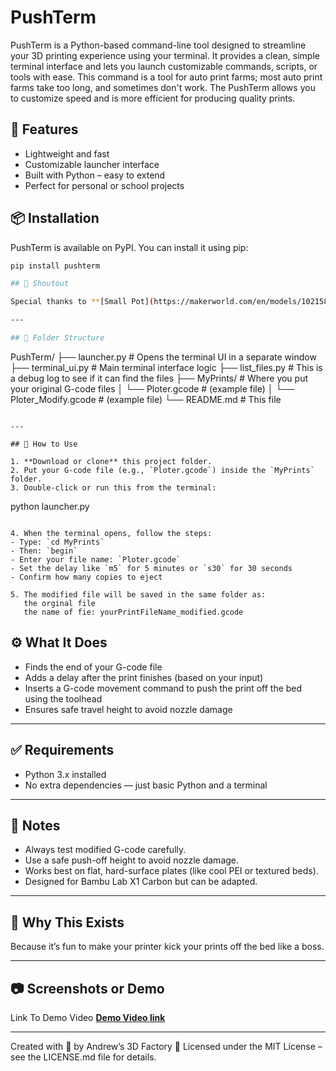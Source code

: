# PushTerm

PushTerm is a Python-based command-line tool designed to streamline your 3D printing experience using your terminal. It provides a clean, simple terminal interface and lets you launch customizable commands, scripts, or tools with ease. This command is a tool for auto print farms; most auto print farms take too long, and sometimes don't work. The PushTerm allows you to customize speed and is more efficient for producing quality prints.

## 🚀 Features

- Lightweight and fast
- Customizable launcher interface
- Built with Python – easy to extend
- Perfect for personal or school projects

## 📦 Installation

PushTerm is available on PyPI. You can install it using pip:

```bash
pip install pushterm

## 🙌 Shoutout

Special thanks to **[Small Pot](https://makerworld.com/en/models/1021588-small-pot?from=search#profileId-1003062)** (user_1400159957) for the awesome print design used during testing! 🎉

---

## 📂 Folder Structure

```
PushTerm/
├── launcher.py          # Opens the terminal UI in a separate window
├── terminal_ui.py       # Main terminal interface logic
├── list_files.py        # This is a debug log  to see if it can find the files 
├── MyPrints/            # Where you put your original G-code files
│   └── Ploter.gcode     # (example file)
│   └── Ploter_Modify.gcode # (example file)
└── README.md            # This file
```

---

## 🧪 How to Use

1. **Download or clone** this project folder.
2. Put your G-code file (e.g., `Ploter.gcode`) inside the `MyPrints` folder.
3. Double-click or run this from the terminal:

   ```
   python launcher.py
   ```

4. When the terminal opens, follow the steps:
   - Type: `cd MyPrints`
   - Then: `begin`
   - Enter your file name: `Ploter.gcode`
   - Set the delay like `m5` for 5 minutes or `s30` for 30 seconds
   - Confirm how many copies to eject

5. The modified file will be saved in the same folder as:
      the orginal file 
      the name of fie: yourPrintFileName_modified.gcode

```

## ⚙️ What It Does

- Finds the end of your G-code file
- Adds a delay after the print finishes (based on your input)
- Inserts a G-code movement command to push the print off the bed using the toolhead
- Ensures safe travel height to avoid nozzle damage

---

## ✅ Requirements

- Python 3.x installed
- No extra dependencies — just basic Python and a terminal

---

## 🚨 Notes

- Always test modified G-code carefully.
- Use a safe push-off height to avoid nozzle damage.
- Works best on flat, hard-surface plates (like cool PEI or textured beds).
- Designed for Bambu Lab X1 Carbon but can be adapted.

---

## 🧠 Why This Exists

Because it’s fun to make your printer kick your prints off the bed like a boss.

---

## 📷 Screenshots or Demo

Link To Demo Video 
**[Demo Video link](https://youtube.com/@Andrws3dfactory)** 

---

Created with 💚 by Andrew’s 3D Factory
📄 Licensed under the MIT License – see the LICENSE.md file for details.
